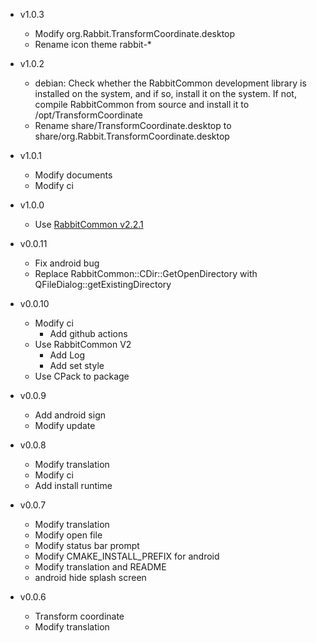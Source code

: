 - v1.0.3
  - Modify org.Rabbit.TransformCoordinate.desktop
  - Rename icon theme rabbit-*

- v1.0.2
  - debian: Check whether the RabbitCommon development library
    is installed on the system, and if so, install it on the system.
    If not, compile RabbitCommon from source
    and install it to /opt/TransformCoordinate
  - Rename share/TransformCoordinate.desktop to share/org.Rabbit.TransformCoordinate.desktop

- v1.0.1
  - Modify documents
  - Modify ci

- v1.0.0
  - Use [RabbitCommon v2.2.1](https://github.com/KangLin/RabbitCommon/releases/tag/v2.2.1)

- v0.0.11
  + Fix android bug
  + Replace RabbitCommon::CDir::GetOpenDirectory with QFileDialog::getExistingDirectory

- v0.0.10
  + Modify ci
    + Add github actions
  + Use RabbitCommon V2
    + Add Log
    + Add set style
  + Use CPack to package

- v0.0.9
  + Add android sign
  + Modify update

- v0.0.8
  + Modify translation
  + Modify ci
  + Add install runtime

- v0.0.7
  + Modify translation
  + Modify open file
  + Modify status bar prompt
  + Modify CMAKE_INSTALL_PREFIX for android
  + Modify translation and README
  + android hide splash screen

- v0.0.6
  + Transform coordinate
  + Modify translation
